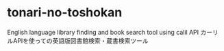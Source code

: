 # tonari-no-toshokan
English language library finding and book search tool using calil API カーリルAPIを使っての英語版図書館検索・蔵書検索ツール
